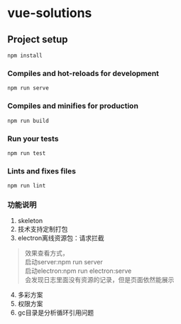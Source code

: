 # vue-solutions

## Project setup
```
npm install
```

### Compiles and hot-reloads for development
```
npm run serve
```

### Compiles and minifies for production
```
npm run build
```

### Run your tests
```
npm run test
```

### Lints and fixes files
```
npm run lint
```

### 功能说明        
1. skeleton     
2. 技术支持定制打包     
3. electron离线资源包：请求拦截         
> 效果查看方式，    
启动server:npm run server   
启动electron:npm run electron:serve             
会发现日志里面没有资源的记录，但是页面依然能展示                     
4. 多彩方案             
5. 权限方案         
6. gc目录是分析循环引用问题     

